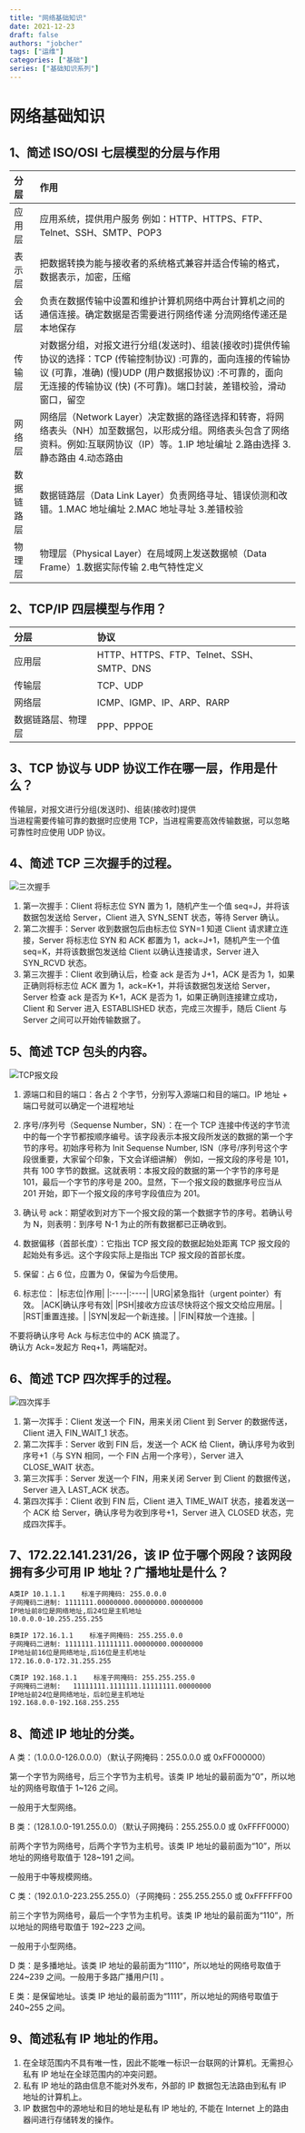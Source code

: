 ```yaml
---
title: "网络基础知识"
date: 2021-12-23
draft: false
authors: "jobcher"
tags: ["运维"]
categories: ["基础"]
series: ["基础知识系列"]
---
```


# 网络基础知识

## 1、简述 ISO/OSI 七层模型的分层与作用

| 分层       | 作用                                                                                                                                                                                                                                       |
| :--------- | :----------------------------------------------------------------------------------------------------------------------------------------------------------------------------------------------------------------------------------------- |
| 应用层     | 应用系统，提供用户服务 例如：HTTP、HTTPS、FTP、Telnet、SSH、SMTP、POP3                                                                                                                                                                     |
| 表示层     | 把数据转换为能与接收者的系统格式兼容并适合传输的格式，数据表示，加密，压缩                                                                                                                                                                 |
| 会话层     | 负责在数据传输中设置和维护计算机网络中两台计算机之间的通信连接。确定数据是否需要进行网络传递 分流网络传递还是本地保存                                                                                                                      |
| 传输层     | 对数据分组，对报文进行分组(发送时)、组装(接收时)提供传输协议的选择：TCP (传输控制协议) :可靠的，面向连接的传输协议 (可靠，准确) (慢)UDP (用户数据报协议) :不可靠的，面向无连接的传输协议 (快) (不可靠)。端口封装，差错校验，滑动窗口，留空 |
| 网络层     | 网络层（Network Layer）决定数据的路径选择和转寄，将网络表头（NH）加至数据包，以形成分组。网络表头包含了网络资料。例如:互联网协议（IP）等。1.IP 地址编址 2.路由选择 3.静态路由 4.动态路由                                                   |
| 数据链路层 | 数据链路层（Data Link Layer）负责网络寻址、错误侦测和改错。1.MAC 地址编址 2.MAC 地址寻址 3.差错校验                                                                                                                                        |
| 物理层     | 物理层（Physical Layer）在局域网上发送数据帧（Data Frame）1.数据实际传输 2.电气特性定义                                                                                                                                                    |

## 2、TCP/IP 四层模型与作用？

| 分层               | 协议                                     |
| :----------------- | :--------------------------------------- |
| 应用层             | HTTP、HTTPS、FTP、Telnet、SSH、SMTP、DNS |
| 传输层             | TCP、UDP                                 |
| 网络层             | ICMP、IGMP、IP、ARP、RARP                |
| 数据链路层、物理层 | PPP、PPPOE                               |

## 3、TCP 协议与 UDP 协议工作在哪一层，作用是什么？

传输层，对报文进行分组(发送时)、组装(接收时)提供  
当进程需要传输可靠的数据时应使用 TCP，当进程需要高效传输数据，可以忽略可靠性时应使用 UDP 协议。

## 4、简述 TCP 三次握手的过程。

![三次握手](/images/tcp1.gif)

1. 第一次握手：Client 将标志位 SYN 置为 1，随机产生一个值 seq=J，并将该数据包发送给 Server，Client 进入 SYN_SENT 状态，等待 Server 确认。
2. 第二次握手：Server 收到数据包后由标志位 SYN=1 知道 Client 请求建立连接，Server 将标志位 SYN 和 ACK 都置为 1，ack=J+1，随机产生一个值 seq=K，并将该数据包发送给 Client 以确认连接请求，Server 进入 SYN_RCVD 状态。
3. 第三次握手：Client 收到确认后，检查 ack 是否为 J+1，ACK 是否为 1，如果正确则将标志位 ACK 置为 1，ack=K+1，并将该数据包发送给 Server，Server 检查 ack 是否为 K+1，ACK 是否为 1，如果正确则连接建立成功，Client 和 Server 进入 ESTABLISHED 状态，完成三次握手，随后 Client 与 Server 之间可以开始传输数据了。

## 5、简述 TCP 包头的内容。

![TCP报文段](/images/tcp.png)

1. 源端口和目的端口：各占 2 个字节，分别写入源端口和目的端口。IP 地址 + 端口号就可以确定一个进程地址
2. 序号/序列号（Sequense Number，SN）：在一个 TCP 连接中传送的字节流中的每一个字节都按顺序编号。该字段表示本报文段所发送的数据的第一个字节的序号。初始序号称为 Init Sequense Number, ISN（序号/序列号这个字段很重要，大家留个印象，下文会详细讲解）
   例如，一报文段的序号是 101，共有 100 字节的数据。这就表明：本报文段的数据的第一个字节的序号是 101，最后一个字节的序号是 200。显然，下一个报文段的数据序号应当从 201 开始，即下一个报文段的序号字段值应为 201。

3. 确认号 ack：期望收到对方下一个报文段的第一个数据字节的序号。若确认号为 N，则表明：到序号 N-1 为止的所有数据都已正确收到。
4. 数据偏移（首部长度）：它指出 TCP 报文段的数据起始处距离 TCP 报文段的起始处有多远。这个字段实际上是指出 TCP 报文段的首部长度。
5. 保留：占 6 位，应置为 0，保留为今后使用。
6. 标志位：
   |标志位|作用|
   |:----|:----|
   |URG|紧急指针（urgent pointer）有效。
   |ACK|确认序号有效|
   |PSH|接收方应该尽快将这个报文交给应用层。|
   |RST|重置连接。|
   |SYN|发起一个新连接。|
   |FIN|释放一个连接。|

不要将确认序号 Ack 与标志位中的 ACK 搞混了。  
确认方 Ack=发起方 Req+1，两端配对。

## 6、简述 TCP 四次挥手的过程。

![四次挥手](/images/tcp2.gif)

1. 第一次挥手：Client 发送一个 FIN，用来关闭 Client 到 Server 的数据传送，Client 进入 FIN_WAIT_1 状态。
2. 第二次挥手：Server 收到 FIN 后，发送一个 ACK 给 Client，确认序号为收到序号+1（与 SYN 相同，一个 FIN 占用一个序号），Server 进入 CLOSE_WAIT 状态。
3. 第三次挥手：Server 发送一个 FIN，用来关闭 Server 到 Client 的数据传送，Server 进入 LAST_ACK 状态。
4. 第四次挥手：Client 收到 FIN 后，Client 进入 TIME_WAIT 状态，接着发送一个 ACK 给 Server，确认序号为收到序号+1，Server 进入 CLOSED 状态，完成四次挥手。

## 7、172.22.141.231/26，该 IP 位于哪个网段？该网段拥有多少可用 IP 地址？广播地址是什么？

```sh
A类IP 10.1.1.1    标准子网掩码: 255.0.0.0
子网掩码二进制: 1111111.00000000.00000000.00000000
IP地址前8位是网络地址,后24位是主机地址
10.0.0.0-10.255.255.255
```

```sh
B类IP 172.16.1.1    标准子网掩码: 255.255.0.0
子网掩码二进制: 1111111.11111111.00000000.00000000
IP地址前16位是网络地址,后16位是主机地址
172.16.0.0-172.31.255.255
```

```sh
C类IP 192.168.1.1    标准子网掩码: 255.255.255.0
子网掩码二进制:   11111111.1111111.11111111.00000000
IP地址前24位是网络地址，后8位是主机地址
192.168.0.0-192.168.255.255
```

## 8、简述 IP 地址的分类。

A 类：（1.0.0.0-126.0.0.0）（默认子网掩码：255.0.0.0 或 0xFF000000）

第一个字节为网络号，后三个字节为主机号。该类 IP 地址的最前面为“0”，所以地址的网络号取值于 1~126 之间。

一般用于大型网络。

B 类：（128.1.0.0-191.255.0.0）（默认子网掩码：255.255.0.0 或 0xFFFF0000）

前两个字节为网络号，后两个字节为主机号。该类 IP 地址的最前面为“10”，所以地址的网络号取值于 128~191 之间。

一般用于中等规模网络。

C 类：（192.0.1.0-223.255.255.0）（子网掩码：255.255.255.0 或 0xFFFFFF00

前三个字节为网络号，最后一个字节为主机号。该类 IP 地址的最前面为“110”，所以地址的网络号取值于 192~223 之间。

一般用于小型网络。

D 类：是多播地址。该类 IP 地址的最前面为“1110”，所以地址的网络号取值于 224~239 之间。一般用于多路广播用户[1] 。

E 类：是保留地址。该类 IP 地址的最前面为“1111”，所以地址的网络号取值于 240~255 之间。

## 9、简述私有 IP 地址的作用。

1. 在全球范围内不具有唯一性，因此不能唯一标识一台联网的计算机。无需担心私有 IP 地址在全球范围内的冲突问题。
2. 私有 IP 地址的路由信息不能对外发布，外部的 IP 数据包无法路由到私有 IP 地址的计算机上。
3. IP 数据包中的源地址和目的地址是私有 IP 地址的, 不能在 Internet 上的路由器间进行存储转发的操作。
